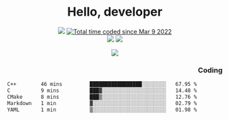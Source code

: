 # <div align='center' >Hello, developer</div>

<div align='center'>
  <a ><img src="https://img.shields.io/badge/dynamic/json?url=https%3A%2F%2Fapi.swo.moe%2Fstats%2Fgithub%2FFree-Aaron-Li&query=count&color=181717&label=GitHub&labelColor=282c34&logo=github&suffix=+follows&cacheSeconds=3600"></a>
  <a href="https://wakatime.com/@fe40087f-8eae-48dc-9950-ad0633db1591"><img src="https://wakatime.com/badge/user/fe40087f-8eae-48dc-9950-ad0633db1591.svg" alt="Total time coded since Mar 9 2022" /></a>
</div>
<div align='center'>
  <a><img src="https://img.shields.io/badge/Rookie-blue?style=plastic&logo=c&logoColor=blue&labelColor=7a6d56"></a>
  <a><img src="https://img.shields.io/badge/Rookie-blue?style=plastic&logo=c%2B%2B&logoColor=blue&labelColor=7a6d56"></a> 
</div>

<p align="center">
  <img src="https://readme-typing-svg.demolab.com/?lines=你好!+开发者;Hello!+ developer&font=Fira%20Code&center=true&width=380&height=50&duration=4000&pause=1000">
</p>


<div align='right'>
  <h3>Coding</h3>
</div>

<!--START_SECTION:waka-->

```txt
C++        46 mins         █████████████████░░░░░░░░   67.95 %
C          9 mins          ███▓░░░░░░░░░░░░░░░░░░░░░   14.48 %
CMake      8 mins          ███▒░░░░░░░░░░░░░░░░░░░░░   12.76 %
Markdown   1 min           ▓░░░░░░░░░░░░░░░░░░░░░░░░   02.79 %
YAML       1 min           ▒░░░░░░░░░░░░░░░░░░░░░░░░   01.98 %
```

<!--END_SECTION:waka-->





